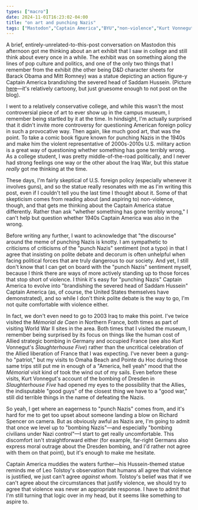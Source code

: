 ```yaml
---
types: ["macro"]
date: 2024-11-01T16:23:02-04:00
title: "on art and punching Nazis"
tags: ["Mastodon","Captain America","BYU","non-violence","Kurt Vonnegut","Slaughterhouse Five","Leo Tolstoy","The Kingdom of God is Within You"]
---
```

A brief, entirely-unrelated-to-this-post conversation on Mastodon this afternoon got me thinking about an art exhibit that I saw in college and still think about every once in a while. The exhibit was on something along the lines of pop culture and politics, and one of the only two things that I remember from the exhibit (the other being D&D character sheets for Barack Obama and Mitt Romney) was a statue depicting an action figure-y Captain America brandishing the severed head of Saddam Hussein. (Picture [here](https://c7.alamy.com/zooms/9/a94681eb45a248e39abcb2b0556e05b3/2g3ahhh.jpg)—it's relatively cartoony, but just gruesome enough to not post on the blog). 

I went to a relatively conservative college, and while this wasn't the most controversial piece of art to ever show up in the campus museum, I remember being startled by it at the time. In hindsight, I'm actually surprised that it didn't invite more controversy for questioning American foreign policy in such a provocative way. Then again, like much good art, that was the point. To take a comic book figure known for punching Nazis in the 1940s and make him the violent representative of 2000s-2010s U.S. military action is a great way of questioning whether something has gone terribly wrong. As a college student, I was pretty middle-of-the-road politically, and I never had strong feelings one way or the other about the Iraq War, but this statue *really* got me thinking at the time.

These days, I'm fairly skeptical of U.S. foreign policy (especially whenever it involves guns), and so the statue really resonates with me as I'm writing this post, even if I couldn't tell you the last time I thought about it. Some of that skepticism comes from reading about (and aspiring to) non-violence, though, and that gets me thinking about the Captain America statue differently. Rather than ask "whether something has gone terribly wrong," I can't help but question whether 1940s Captain America was also in the wrong.

Before writing any further, I want to acknowledge that "the discourse" around the meme of punching Nazis is knotty. I am sympathetic to criticisms of criticisms of the "punch Nazis" sentiment (not a typo) in that I agree that insisting on polite debate and decorum is often unhelpful when facing political forces that are truly dangerous to our society. And yet, I still don't know that I can get on board with the "punch Nazis" sentiment myself, because I think there are ways of more actively standing up to those forces that stop short of violence. I think it's easy for "punching Nazis" Captain America to evolve into "brandishing the severed head of Saddam Hussein" Captain America (as, of course, the United States themselves have demonstrated), and so while I don't think polite debate is the way to go, I'm not quite comfortable with violence either.

In fact, we don't even need to go to 2003 Iraq to make this point. I've twice visited the *Mémorial de Caen* in Northern France, both times as part of visiting World War II sites in the area. Both times that I visited the museum, I remember being surprised by its focus on things like the human cost of Allied strategic bombing in Germany and occupied France (see also Kurt Vonnegut's *Slaughterhouse Five*) rather than the uncritical celebration of the Allied liberation of France that I was expecting. I've never been a gung-ho "patriot," but my visits to Omaha Beach and Pointe du Hoc during those same trips still put me in enough of a "America, hell yeah" mood that the *Mémorial* visit kind of took the wind out of my sails. Even before these visits, Kurt Vonnegut's account of the bombing of Dresden in *Slaughterhouse Five* had opened my eyes to the possibility that the Allies, the indisputable "good guys" of the closest thing we have to a "good war," still did terrible things in the name of defeating the Nazis. 

So yeah, I get where an eagerness to "punch Nazis" comes from, and it's hard for me to get too upset about someone landing a blow on Richard Spencer on camera. But as obviously awful as Nazis are, I'm going to admit that once we level up to "bombing Nazis"—and especially "bombing civilians under Nazi control"—I start to get really uncomfortable. This discomfort isn't straightforward either (for example, far-right Germans also express moral outrage about the Dresden bombing, and I'd rather not agree with them on that point), but it's enough to make me hesitate. 

Captain America muddies the waters further—his Hussein-themed statue reminds me of Leo Tolstoy's observation that humans all agree that violence is justified, we just can't agree *against whom*. Tolstoy's belief was that if we can't agree about the circumstances that justify violence, we should try to agree that violence was never an appropriate response. I have to admit that I'm still turning that logic over in my head, but it seems like something to aspire to.
